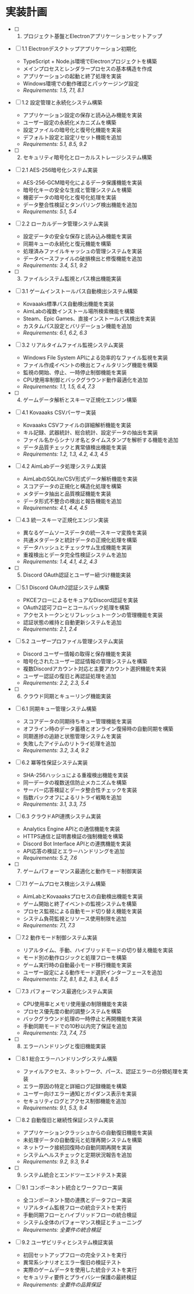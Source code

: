 # 実装計画

- [ ] 1. プロジェクト基盤とElectronアプリケーションセットアップ
- [ ] 1.1 Electronデスクトップアプリケーション初期化
  - TypeScript + Node.js環境でElectronプロジェクトを構築
  - メインプロセスとレンダラープロセスの基本構造を作成
  - アプリケーションの起動と終了処理を実装
  - Windows環境での動作確認とパッケージング設定
  - _Requirements: 1.5, 7.1, 8.1_

- [ ] 1.2 設定管理と永続化システム構築
  - アプリケーション設定の保存と読み込み機能を実装
  - ユーザー設定の永続化メカニズムを構築
  - 設定ファイルの暗号化と復号化機能を実装
  - デフォルト設定と設定リセット機能を追加
  - _Requirements: 5.1, 8.5, 9.2_

- [ ] 2. セキュリティ暗号化とローカルストレージシステム構築
- [ ] 2.1 AES-256暗号化システム実装
  - AES-256-GCM暗号化によるデータ保護機能を実装
  - 暗号化キーの安全な生成と管理システムを構築
  - 機密データの暗号化と復号化処理を実装
  - データ整合性検証とタンパリング検出機能を追加
  - _Requirements: 5.1, 5.4_

- [ ] 2.2 ローカルデータ管理システム実装
  - 設定データの安全な保存と読み込み機能を実装
  - 同期キューの永続化と復元機能を構築
  - 処理済みファイルキャッシュの管理システムを実装
  - データベースファイルの破損検出と修復機能を追加
  - _Requirements: 3.4, 5.1, 9.2_

- [ ] 3. ファイルシステム監視とパス検出機能実装
- [ ] 3.1 ゲームインストールパス自動検出システム構築
  - Kovaaaks標準パス自動検出機能を実装
  - AimLabの複数インストール場所検索機能を構築
  - Steam、Epic Games、直接インストールパス検出を実装
  - カスタムパス設定とバリデーション機能を追加
  - _Requirements: 6.1, 6.2, 6.3_

- [ ] 3.2 リアルタイムファイル監視システム実装
  - Windows File System APIによる効率的なファイル監視を実装
  - ファイル作成イベントの検出とフィルタリング機能を構築
  - 監視の開始、停止、一時停止制御機能を実装
  - CPU使用率制御とバックグラウンド動作最適化を追加
  - _Requirements: 1.1, 1.5, 6.4, 7.3_

- [ ] 4. ゲームデータ解析とスキーマ正規化エンジン構築
- [ ] 4.1 Kovaaaks CSVパーサー実装
  - Kovaaaks CSVファイルの詳細解析機能を実装
  - キル記録、武器統計、総合統計、設定データの抽出を実装
  - ファイル名からシナリオ名とタイムスタンプを解析する機能を追加
  - データ品質チェックと異常値検出機能を実装
  - _Requirements: 1.2, 1.3, 4.2, 4.3, 4.5_

- [ ] 4.2 AimLabデータ処理システム実装
  - AimLabのSQLite/CSV形式データ解析機能を実装
  - スコアデータの正規化と構造化処理を構築
  - メタデータ抽出と品質検証機能を実装
  - データ形式不整合の検出と報告機能を追加
  - _Requirements: 4.1, 4.4, 4.5_

- [ ] 4.3 統一スキーマ正規化エンジン実装
  - 異なるゲームソースデータの統一スキーマ変換を実装
  - 共通メタデータと統計データの正規化処理を構築
  - データハッシュとチェックサム生成機能を実装
  - 重複検出とデータ完全性検証システムを追加
  - _Requirements: 1.4, 4.1, 4.2, 4.3_

- [ ] 5. Discord OAuth認証とユーザー紐づけ機能実装
- [ ] 5.1 Discord OAuth2認証システム構築
  - PKCEフローによるセキュアなDiscord認証を実装
  - OAuth2認可フローとコールバック処理を構築
  - アクセストークンとリフレッシュトークンの管理機能を実装
  - 認証状態の維持と自動更新システムを追加
  - _Requirements: 2.1, 2.4_

- [ ] 5.2 ユーザープロファイル管理システム実装
  - Discord ユーザー情報の取得と保存機能を実装
  - 暗号化されたユーザー認証情報の管理システムを構築
  - 複数Discordアカウント対応と主要アカウント選択機能を実装
  - ユーザー認証の復旧と再認証処理を追加
  - _Requirements: 2.2, 2.3, 5.4_

- [ ] 6. クラウド同期とキューリング機能実装
- [ ] 6.1 同期キュー管理システム構築
  - スコアデータの同期待ちキュー管理機能を実装
  - オフライン時のデータ蓄積とオンライン復帰時の自動同期を構築
  - 同期進捗の追跡と状態管理システムを実装
  - 失敗したアイテムのリトライ処理を追加
  - _Requirements: 3.2, 3.4, 9.2_

- [ ] 6.2 冪等性保証システム実装
  - SHA-256ハッシュによる重複検出機能を実装
  - 同一データの複数送信防止メカニズムを構築
  - サーバー応答検証とデータ整合性チェックを実装
  - 指数バックオフによるリトライ戦略を追加
  - _Requirements: 3.1, 3.3, 7.5_

- [ ] 6.3 クラウドAPI連携システム実装
  - Analytics Engine APIとの通信機能を実装
  - HTTPS通信と証明書検証の強制機能を構築
  - Discord Bot Interface APIとの連携機能を実装
  - API応答の検証とエラーハンドリングを追加
  - _Requirements: 5.2, 7.6_

- [ ] 7. ゲームパフォーマンス最適化と動作モード制御実装
- [ ] 7.1 ゲームプロセス検出システム構築
  - AimLabとKovaaaksプロセスの自動検出機能を実装
  - ゲーム開始と終了イベントの監視システムを構築
  - プロセス監視による自動モード切り替え機能を実装
  - システム負荷監視とリソース使用制限を追加
  - _Requirements: 7.1, 7.3_

- [ ] 7.2 動作モード制御システム実装
  - リアルタイム、手動、ハイブリッドモードの切り替え機能を実装
  - モード別の動作ロジックと処理フローを構築
  - ゲーム実行時の自動最小モード移行機能を実装
  - ユーザー設定による動作モード選択インターフェースを追加
  - _Requirements: 7.2, 8.1, 8.2, 8.3, 8.4, 8.5_

- [ ] 7.3 パフォーマンス最適化システム実装
  - CPU使用率とメモリ使用量の制限機能を実装
  - プロセス優先度の動的調整システムを構築
  - バックグラウンド処理の一時停止と再開機能を実装
  - 手動同期モードでの10秒以内完了保証を追加
  - _Requirements: 7.3, 7.4, 7.5_

- [ ] 8. エラーハンドリングと復旧機能実装
- [ ] 8.1 総合エラーハンドリングシステム構築
  - ファイルアクセス、ネットワーク、パース、認証エラーの分類処理を実装
  - エラー原因の特定と詳細ログ記録機能を構築
  - ユーザー向けエラー通知とガイダンス表示を実装
  - セキュリティログとアクセス制御機能を追加
  - _Requirements: 9.1, 5.3, 9.4_

- [ ] 8.2 自動復旧と継続性保証システム実装
  - アプリケーションクラッシュからの自動復旧機能を実装
  - 未処理データの自動復元と処理再開システムを構築
  - ネットワーク接続回復時の自動同期再開を実装
  - システムヘルスチェックと定期状況報告を追加
  - _Requirements: 9.2, 9.3, 9.4_

- [ ] 9. システム統合とエンドツーエンドテスト実装
- [ ] 9.1 コンポーネント統合とワークフロー実装
  - 全コンポーネント間の連携とデータフロー実装
  - リアルタイム監視フローの統合テストを実行
  - 手動同期フローとハイブリッドフローの統合検証
  - システム全体のパフォーマンス検証とチューニング
  - _Requirements: 全要件の統合検証_

- [ ] 9.2 ユーザビリティとシステム検証実装
  - 初回セットアップフローの完全テストを実行
  - 異常系シナリオとエラー復旧の検証テスト
  - 実際のゲームデータを使用した統合テストを実行
  - セキュリティ要件とプライバシー保護の最終検証
  - _Requirements: 全要件の品質保証_